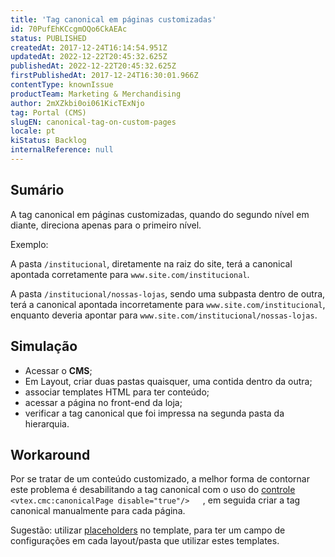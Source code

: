 ```yaml
---
title: 'Tag canonical em páginas customizadas'
id: 70PufEhKCcgmOQo6CkAEAc
status: PUBLISHED
createdAt: 2017-12-24T16:14:54.951Z
updatedAt: 2022-12-22T20:45:32.625Z
publishedAt: 2022-12-22T20:45:32.625Z
firstPublishedAt: 2017-12-24T16:30:01.966Z
contentType: knownIssue
productTeam: Marketing & Merchandising
author: 2mXZkbi0oi061KicTExNjo
tag: Portal (CMS)
slugEN: canonical-tag-on-custom-pages
locale: pt
kiStatus: Backlog
internalReference: null
---
```


## Sumário

A tag canonical em páginas customizadas, quando do segundo nível em diante, direciona apenas para o primeiro nível.

Exemplo:

A pasta `/institucional`, diretamente na raiz do site, terá a canonical apontada corretamente para `www.site.com/institucional`.

A pasta `/institucional/nossas-lojas`, sendo uma subpasta dentro de outra, terá a canonical apontada incorretamente para `www.site.com/institucional`, enquanto deveria apontar para `www.site.com/institucional/nossas-lojas`.

## Simulação

- Acessar o __CMS__;
- Em Layout, criar duas pastas quaisquer, uma contida dentro da outra;
- associar templates HTML para ter conteúdo;
- acessar a página no front-end da loja;
- verificar a tag canonical que foi impressa na segunda pasta da hierarquia.

## Workaround

Por se tratar de um conteúdo customizado, a melhor forma de contornar este problema é desabilitando a tag canonical com o uso do [controle](http://help.vtex.com/pt/tutorial/lista-de-controles-para-templates) `<vtex.cmc:canonicalPage disable="true"/>	`, em seguida criar a tag canonical manualmente para cada página.

Sugestão: utilizar [placeholders](http://help.vtex.com/pt/tutorial/como-personalizar-uma-pagina-usando-placeholder) no template, para ter um campo de configurações em cada layout/pasta que utilizar estes templates.

